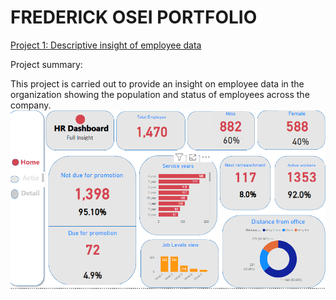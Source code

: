 # FREDERICK OSEI PORTFOLIO
[Project 1: Descriptive insight of employee data](https://github.com/fredosei1/fred)

Project summary:

This project is carried out to provide an insight on employee data in the organization showing the population and status of employees across the company.
![fred_dashboard](fred_dashboard.png)
